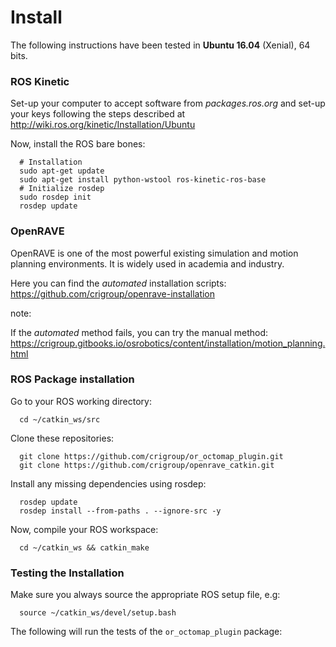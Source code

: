 # Install

The following instructions have been tested in **Ubuntu 16.04** (Xenial), 64
bits.

### ROS Kinetic

Set-up your computer to accept software from *packages.ros.org* and set-up your
keys following the steps described at
http://wiki.ros.org/kinetic/Installation/Ubuntu

Now, install the ROS bare bones:
```
  # Installation
  sudo apt-get update
  sudo apt-get install python-wstool ros-kinetic-ros-base
  # Initialize rosdep
  sudo rosdep init
  rosdep update
```

### OpenRAVE

OpenRAVE is one of the most powerful existing simulation
and motion planning environments. It is widely used in academia and industry.

Here you can find the *automated* installation scripts:
https://github.com/crigroup/openrave-installation

note:

If the *automated* method fails, you can try the manual method:
https://crigroup.gitbooks.io/osrobotics/content/installation/motion_planning.html

### ROS Package installation

Go to your ROS working directory:
```
  cd ~/catkin_ws/src
```
Clone these repositories:
```
  git clone https://github.com/crigroup/or_octomap_plugin.git
  git clone https://github.com/crigroup/openrave_catkin.git
```
Install any missing dependencies using rosdep:
```
  rosdep update
  rosdep install --from-paths . --ignore-src -y
```
Now, compile your ROS workspace:
```
  cd ~/catkin_ws && catkin_make
```

### Testing the Installation

Make sure you always source the appropriate ROS setup file, e.g:
```
  source ~/catkin_ws/devel/setup.bash
```
The following will run the tests of the ``or_octomap_plugin`` package:
